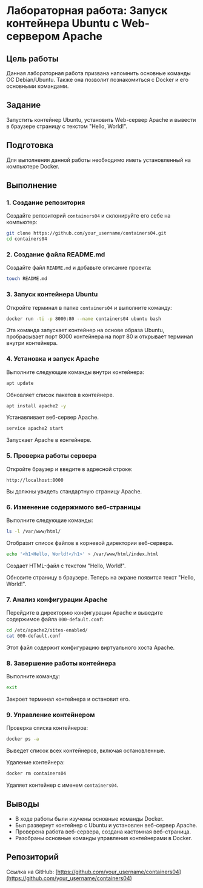 # Лабораторная работа: Запуск контейнера Ubuntu с Web-сервером Apache

## Цель работы
Данная лабораторная работа призвана напомнить основные команды ОС Debian/Ubuntu. Также она позволит познакомиться с Docker и его основными командами.

## Задание
Запустить контейнер Ubuntu, установить Web-сервер Apache и вывести в браузере страницу с текстом "Hello, World!".

## Подготовка
Для выполнения данной работы необходимо иметь установленный на компьютере Docker.

## Выполнение

### 1. Создание репозитория
Создайте репозиторий `containers04` и склонируйте его себе на компьютер:
```sh
git clone https://github.com/your_username/containers04.git
cd containers04
```

### 2. Создание файла README.md
Создайте файл `README.md` и добавьте описание проекта:
```sh
touch README.md
```

### 3. Запуск контейнера Ubuntu
Откройте терминал в папке `containers04` и выполните команду:
```sh
docker run -ti -p 8000:80 --name containers04 ubuntu bash
```
Эта команда запускает контейнер на основе образа Ubuntu, пробрасывает порт 8000 контейнера на порт 80 и открывает терминал внутри контейнера.

### 4. Установка и запуск Apache
Выполните следующие команды внутри контейнера:
```sh
apt update
```
Обновляет список пакетов в контейнере.
```sh
apt install apache2 -y
```
Устанавливает веб-сервер Apache.
```sh
service apache2 start
```
Запускает Apache в контейнере.

### 5. Проверка работы сервера
Откройте браузер и введите в адресной строке:
```
http://localhost:8000
```
Вы должны увидеть стандартную страницу Apache.

### 6. Изменение содержимого веб-страницы
Выполните следующие команды:
```sh
ls -l /var/www/html/
```
Отобразит список файлов в корневой директории веб-сервера.
```sh
echo '<h1>Hello, World!</h1>' > /var/www/html/index.html
```
Создает HTML-файл с текстом "Hello, World!".

Обновите страницу в браузере. Теперь на экране появится текст "Hello, World!".

### 7. Анализ конфигурации Apache
Перейдите в директорию конфигурации Apache и выведите содержимое файла `000-default.conf`:
```sh
cd /etc/apache2/sites-enabled/
cat 000-default.conf
```
Этот файл содержит конфигурацию виртуального хоста Apache.

### 8. Завершение работы контейнера
Выполните команду:
```sh
exit
```
Закроет терминал контейнера и остановит его.

### 9. Управление контейнером
Проверка списка контейнеров:
```sh
docker ps -a
```
Выведет список всех контейнеров, включая остановленные.

Удаление контейнера:
```sh
docker rm containers04
```
Удаляет контейнер с именем `containers04`.

## Выводы
- В ходе работы были изучены основные команды Docker.
- Был развернут контейнер с Ubuntu и установлен веб-сервер Apache.
- Проверена работа веб-сервера, создана кастомная веб-страница.
- Разобраны основные команды управления контейнерами в Docker.

## Репозиторий
Ссылка на GitHub: [https://github.com/your_username/containers04](https://github.com/your_username/containers04)


